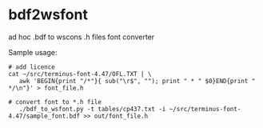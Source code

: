 # bdf2wsfont
ad hoc .bdf to wscons .h files font converter

Sample usage:
```
# add licence
cat ~/src/terminus-font-4.47/OFL.TXT | \
   awk 'BEGIN{print "/*"}{ sub("\r$", ""); print " * " $0}END{print " */\n"}' > font_file.h

# convert font to *.h file
   ./bdf_to_wsfont.py -t tables/cp437.txt -i ~/src/terminus-font-4.47/sample_font.bdf >> out/font_file.h
```

